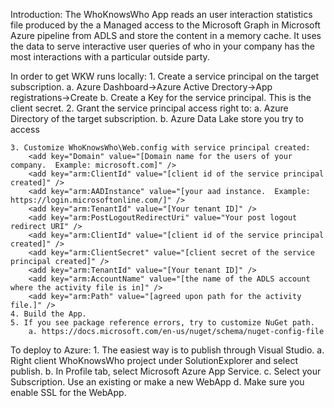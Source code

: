 ﻿Introduction:
The WhoKnowsWho App reads an user interaction statistics file produced by
the a Managed access to the Microsoft Graph in Microsoft Azure pipeline from ADLS and store the content in a memory cache.
It uses the data to serve interactive user queries of who in your company
has the most interactions with a particular outside party.

In order to get WKW runs locally:
	1. Create a service principal on the target subscription.
		a. Azure Dashboard->Azure Active Drectory->App registrations->Create
		b. Create a Key for the service principal.  This is the client secret.
	2. Grant the service principal access right to:
		a. Azure Directory of the target subscription.
		b. Azure Data Lake store you try to access
		
	3. Customize WhoKnowsWho\Web.config with service principal created:
	    <add key="Domain" value="[Domain name for the users of your company.  Example: microsoft.com]" />
	    <add key="arm:ClientId" value="[client id of the service principal created]" />
	    <add key="arm:AADInstance" value="[your aad instance.  Example: https://login.microsoftonline.com/]" />
	    <add key="arm:TenantId" value="[Your tenant ID]" />
	    <add key="arm:PostLogoutRedirectUri" value="Your post logout redirect URI" />
	    <add key="arm:ClientId" value="[client id of the service principal created]" />
	    <add key="arm:ClientSecret" value="[client secret of the service principal created]" />
	    <add key="arm:TenantId" value="[Your tenant ID]" />
	    <add key="arm:AccountName" value="[the name of the ADLS account where the activity file is in]" />
	    <add key="arm:Path" value="[agreed upon path for the activity file.]" />
	4. Build the App.
	5. If you see package reference errors, try to customize NuGet path.
		a. https://docs.microsoft.com/en-us/nuget/schema/nuget-config-file

To deploy to Azure:
	1. The easiest way is to publish through Visual Studio.
		a. Right client WhoKnowsWho project under SolutionExplorer and select publish.
		b. In Profile tab, select Microsoft Azure App Service.
		c. Select your Subscription.  Use an existing or make a new WebApp
        d. Make sure you enable SSL for the WebApp.
